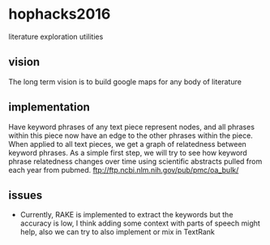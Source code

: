 # hophacks2016
literature exploration utilities

## vision
The long term vision is to build google maps for any body of literature

## implementation
Have keyword phrases of any text piece represent nodes, and all phrases within this piece now have an edge to the other phrases within the piece. When applied to all text pieces, we get a graph of relatedness between keyword phrases. As a simple first step, we will try to see how keyword phrase relatedness changes over time using scientific abstracts pulled from each year from pubmed. ftp://ftp.ncbi.nlm.nih.gov/pub/pmc/oa_bulk/

## issues
- Currently, RAKE is implemented to extract the keywords but the accuracy is low, I think adding some context with parts of speech might help, also we can try to also implement or mix in TextRank

